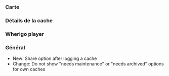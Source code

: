 
### Carte

### Détails de la cache

### Wherigo player

### Général
- New: Share option after logging a cache
- Change: Do not show "needs maintenance" or "needs archived" options for own caches
